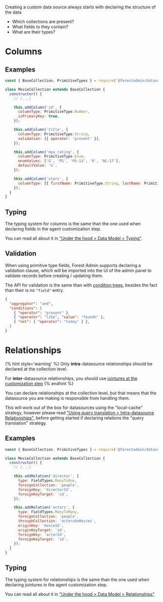 Creating a custom data source always starts with declaring the structure of the data

- Which collections are present?
- What fields to they contain?
- What are their types?

# Columns

## Examples

```javascript
const { BaseCollection, PrimitiveTypes } = require('@forestadmin/datasource-toolkit');

class MovieCollection extends BaseCollection {
  constructor() {
    // [...]

    this.addColumn('id', {
      columnType: PrimitiveType.Number,
      isPrimaryKey: true,
    });

    this.addColumn('title', {
      columnType: PrimitiveType.String,
      validation: [{ operator: 'present' }],
    });

    this.addColumn('mpa_rating', {
      columnType: PrimitiveType.Enum,
      enumValues: ['G', 'PG', 'PG-13', 'R', 'NC-17'],
      defaultValue: 'G',
    });

    this.addColumn('stars', {
      columnType: [{ firstName: PrimitiveType.String, lastName: PrimitiveType.String }],
    });
  }
}
```

## Typing

The typing system for columns is the same than the one used when declaring fields in the agent customization step.

You can read all about it in ["Under the hood > Data Model > Typing"](../../under-the-hood/data-model/typing.md).

## Validation

When using primitive type fields, Forest Admin supports declaring a validation clause, which will be imported into the UI of the admin panel to validate records before creating / updating them.

The API for validation is the same than with [condition trees](../custom/query-translation/filters.md#condition-trees), besides the fact than their is no `"field"` entry.

```json
{
  "aggregator": "and",
  "conditions": [
    { "operator": "present" }
    { "operator": "like", "value": "found%" },
    { "not": { "operator": "today" } },
  ]
}
```

# Relationships

{% hint style='warning' %}
Only **intra**-datasource relationships should be declared at the collection level.

For **inter**-datasource relationships, you should use [jointures at the customization step](../relationships.md)
{% endhint %}

You can declare relationships at the collection level, but that means that the datasource you are making is responsible from handling them.

This will work out of the box for datasources using the "local-cache" strategy, however please read ["Using query translation > Intra-datasource Relationships"](./query-translation/relationships.md), before getting started if declaring relations the "query translation" strategy.

## Examples

```javascript
const { BaseCollection, PrimitiveTypes } = require('@forestadmin/datasource-toolkit');

class MovieCollection extends BaseCollection {
  constructor() {
    // [...]

    this.addRelation('director', {
      type: FieldTypes.ManyToOne,
      foreignCollection: 'people',
      foreignKey: 'directorId',
      foreignKeyTarget: 'id',
    });

    this.addRelation('actors', {
      type: FieldTypes.ManyToMany,
      foreignCollection: 'people',
      throughCollection: 'actorsOnMovies',
      originKey: 'movieId',
      originKeyTarget: 'id',
      foreignKey: 'actorId',
      foreignKeyTarget: 'id',
    });
  }
}
```

## Typing

The typing system for relationships is the same than the one used when declaring jointures in the agent customization step.

You can read all about it in ["Under the hood > Data Model > Relationships"](../../under-the-hood/data-model/relationships.md).
